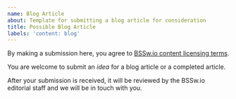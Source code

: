 ```yaml
---
name: Blog Article
about: Template for submitting a blog article for consideration
title: Possible Blog Article
labels: 'content: blog'
---
```

By making a submission here, you agree to [BSSw.io content licensing terms](https://github.com/betterscientificsoftware/bssw.io/blob/main/TERMS.md).

You are welcome to submit an *idea* for a blog article or a completed article.

After your submission is received, it will be reviewed by the BSSw.io editorial staff and we will be in touch with you.
